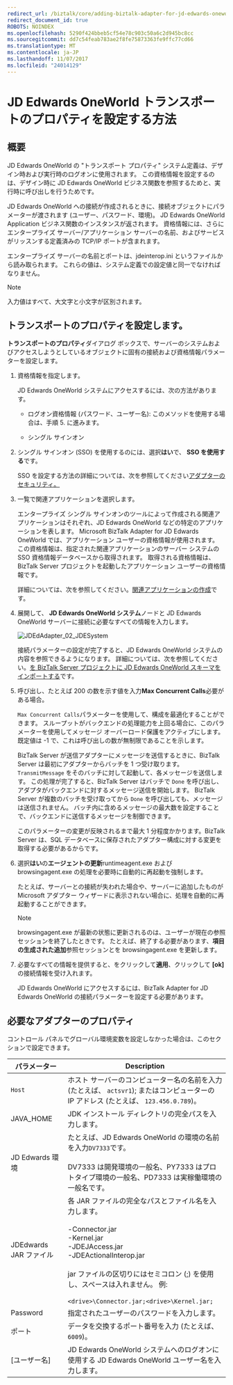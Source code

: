 ```yaml
---
redirect_url: /biztalk/core/adding-biztalk-adapter-for-jd-edwards-oneworld/
redirect_document_id: true
ROBOTS: NOINDEX
ms.openlocfilehash: 5290f424bbeb5cf54e78c903c50a6c2d945bc8cc
ms.sourcegitcommit: dd7c54feab783ae2f8fe75873363fe9ffc77cd66
ms.translationtype: MT
ms.contentlocale: ja-JP
ms.lasthandoff: 11/07/2017
ms.locfileid: "24014129"
---
```

# <a name="how-to-set-jd-edwards-oneworld-transport-properties"></a>JD Edwards OneWorld トランスポートのプロパティを設定する方法

## <a name="overview"></a>概要
JD Edwards OneWorld の "トランスポート プロパティ" システム定義は、デザイン時および実行時のログオンに使用されます。 この資格情報を設定するのは、デザイン時に JD Edwards OneWorld ビジネス関数を参照するためと、実行時に呼び出しを行うためです。  
  
 JD Edwards OneWorld への接続が作成されるときに、接続オブジェクトにパラメーターが渡されます (ユーザー、パスワード、環境)。 JD Edwards OneWorld Application ビジネス関数のインスタンスが返されます。 資格情報には、さらにエンタープライズ サーバー/アプリケーション サーバーの名前、およびサービスがリッスンする定義済みの TCP/IP ポートが含まれます。  
  
 エンタープライズ サーバーの名前とポートは、jdeinterop.ini というファイルから読み取られます。 これらの値は、システム定義での設定値と同一でなければなりません。  
  
> [!NOTE]
>  入力値はすべて、大文字と小文字が区別されます。  
  
## <a name="set-the-transport-properties"></a>トランスポートのプロパティを設定します。  
 **トランスポートのプロパティ**ダイアログ ボックスで、サーバーのシステムおよびアクセスしようとしているオブジェクトに固有の接続および資格情報パラメーターを設定します。  
  
1.  資格情報を指定します。  
  
     JD Edwards OneWorld システムにアクセスするには、次の方法があります。  
  
    -   ログオン資格情報 (パスワード、ユーザー名): このメソッドを使用する場合は、手順 5. に進みます。  
  
    -   シングル サインオン  
  
2.  シングル サインオン (SSO) を使用するのには、選択**はい**で、 **SSO を使用する**です。  
  
     SSO を設定する方法の詳細については、次を参照してください[アダプターのセキュリティ。](../core/security-in-biztalk-adapter-for-jd-edwards-oneworld.md)  
  
3.  一覧で関連アプリケーションを選択します。  
  
     エンタープライズ シングル サインオンのツールによって作成される関連アプリケーションはそれぞれ、JD Edwards OneWorld などの特定のアプリケーションを表します。 Microsoft BizTalk Adapter for JD Edwards OneWorld では、アプリケーション ユーザーの資格情報が使用されます。 この資格情報は、指定された関連アプリケーションのサーバー システムの SSO 資格情報データベースから取得されます。 取得される資格情報は、BizTalk Server プロジェクトを起動したアプリケーション ユーザーの資格情報です。  
  
     詳細については、次を参照してください。[関連アプリケーションの作成](../core/creating-affiliate-applications3.md)です。  
  
4.  展開して、 **JD Edwards OneWorld システム**ノードと JD Edwards OneWorld サーバーに接続に必要なすべての情報を入力します。  
  
     ![](../core/media/jdedadapter-02-jdesystem.gif "JDEdAdapter_02_JDESystem")  
  
     接続パラメーターの設定が完了すると、JD Edwards OneWorld システムの内容を参照できるようになります。 詳細については、次を参照してください。[を BizTalk Server プロジェクトに JD Edwards OneWorld スキーマをインポートする](../core/importing-jd-edwards-oneworld-schemas-into-biztalk-server-projects.md)です。  
  
5.  呼び出し、たとえば 200 の数を示す値を入力**Max Concurrent Calls**必要がある場合。  
  
     `Max Concurrent Calls`パラメーターを使用して、構成を最適化することができます。 スループットがバックエンドの処理能力を上回る場合に、このパラメーターを使用してメッセージ オーバーロード保護をアクティブにします。 既定値は -1 で、これは呼び出しの数が無制限であることを示します。  
  
     BizTalk Server が送信アダプターにメッセージを送信するときに、BizTalk Server は最初にアダプターからバッチを 1 つ受け取ります。 `TransmitMessage` をそのバッチに対して起動して、各メッセージを送信します。 この処理が完了すると、BizTalk Server はバッチで `Done` を呼び出し、アダプタがバックエンドに対するメッセージ送信を開始します。 BizTalk Server が複数のバッチを受け取ってから `Done` を呼び出しても、メッセージは送信されません。 バッチ内に含めるメッセージの最大数を設定することで、バックエンドに送信するメッセージを制御できます。  
  
     このパラメーターの変更が反映されるまで最大 1 分程度かかります。BizTalk Server は、SQL データベースに保存されたアダプター構成に対する変更を取得する必要があるからです。  
  
6.  選択**はい**の**エージェントの更新**runtimeagent.exe および browsingagent.exe の処理を必要時に自動的に再起動を強制します。  
  
     たとえば、サーバーとの接続が失われた場合や、サーバーに追加したものが Microsoft アダプター ウィザードに表示されない場合に、処理を自動的に再起動することができます。  
  
    > [!NOTE]
    >  browsingagent.exe が最新の状態に更新されるのは、ユーザーが現在の参照セッションを終了したときです。 たとえば、終了する必要があります、**項目の生成された追加**参照セッションとを browsingagent.exe を更新します。  
  
7.  必要なすべての情報を提供すると、をクリックして**適用**、クリックして **[ok]** の接続情報を受け入れます。  
  
     JD Edwards OneWorld にアクセスするには、BizTalk Adapter for JD Edwards OneWorld の接続パラメーターを設定する必要があります。  
  
## <a name="adapter-required-properties"></a>必要なアダプターのプロパティ  
 コントロール パネルでグローバル環境変数を設定しなかった場合は、このセクションで設定できます。  
  
|パラメーター|Description|  
|---------------|-----------------|  
|`Host`|ホスト サーバーのコンピューター名の名前を入力 (たとえば、 `actsvr1`); またはコンピューターの IP アドレス (たとえば、 `123.456.0.789`)。|  
|JAVA_HOME|JDK インストール ディレクトリの完全パスを入力します。|  
|JD Edwards 環境|たとえば、JD Edwards OneWorld の環境の名前を入力`DV7333`です。<br /><br /> DV7333 は開発環境の一般名、PY7333 はプロトタイプ環境の一般名、PD7333 は実稼働環境の一般名です。|  
|JDEdwards JAR ファイル|各 JAR ファイルの完全なパスとファイル名を入力します。<br /><br /> -Connector.jar<br />-Kernel.jar<br />-JDEJAccess.jar<br />-JDEActionalInterop.jar<br /><br /> jar ファイルの区切りにはセミコロン (;) を使用し、スペースは入れません。 例:<br /><br /> `<drive>\Connector.jar;<drive>\Kernel.jar;`|  
|Password|指定されたユーザーのパスワードを入力します。|  
|ポート|データを交換するポート番号を入力 (たとえば、 `6009`)。|  
|[ユーザー名]|JD Edwards OneWorld システムへのログオンに使用する JD Edwards OneWorld ユーザー名を入力します。|  
  
